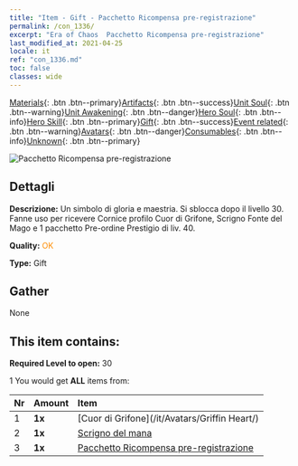 ```yaml
---
title: "Item - Gift - Pacchetto Ricompensa pre-registrazione"
permalink: /con_1336/
excerpt: "Era of Chaos  Pacchetto Ricompensa pre-registrazione"
last_modified_at: 2021-04-25
locale: it
ref: "con_1336.md"
toc: false
classes: wide
---
```

 [Materials](/ItemsIT/){: .btn .btn--primary}[Artifacts](/ItemsIT/Artifacts/){: .btn .btn--success}[Unit Soul](/ItemsIT/UnitSoul/){: .btn .btn--warning}[Unit Awakening](/ItemsIT/UnitAwakening/){: .btn .btn--danger}[Hero Soul](/ItemsIT/HeroSoul/){: .btn .btn--info}[Hero Skill](/ItemsIT/HeroSkill/){: .btn .btn--primary}[Gift](/ItemsIT/Gift/){: .btn .btn--success}[Event related](/ItemsIT/Events/){: .btn .btn--warning}[Avatars](/ItemsIT/Avatars/){: .btn .btn--danger}[Consumables](/ItemsIT/Consumables/){: .btn .btn--info}[Unknown](/ItemsIT/Unknown/){: .btn .btn--primary}

 ![Pacchetto Ricompensa pre-registrazione](/images/t/i_906011.png)

## Dettagli
 **Descrizione:** Un simbolo di gloria e maestria. Si sblocca dopo il livello 30. Fanne uso per ricevere Cornice profilo Cuor di Grifone, Scrigno Fonte del Mago e 1 pacchetto Pre-ordine Prestigio di liv. 40.

 **Quality:** <span style="color: #FF8C00">OK</span>

 **Type:** Gift

## Gather

  None

## This item contains:

 **Required Level to open:** 30

 1 You would get **ALL** items  from:

  | Nr | Amount |     Item    |
  |:---|:-------|:------------|
  | 1 |  **1x** | [Cuor di Grifone](/it/Avatars/Griffin Heart/) |  | 
  | 2 |  **1x** | [Scrigno del mana](/ItemsIT/con_1335/) |  | 
  | 3 |  **1x** | [Pacchetto Ricompensa pre-registrazione](/ItemsIT/con_1337/) |  | 
